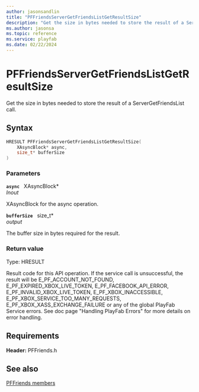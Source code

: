 ```yaml
---
author: jasonsandlin
title: "PFFriendsServerGetFriendsListGetResultSize"
description: "Get the size in bytes needed to store the result of a ServerGetFriendsList call."
ms.author: jasonsa
ms.topic: reference
ms.service: playfab
ms.date: 02/22/2024
---
```


# PFFriendsServerGetFriendsListGetResultSize  

Get the size in bytes needed to store the result of a ServerGetFriendsList call.  

## Syntax  
  
```cpp
HRESULT PFFriendsServerGetFriendsListGetResultSize(  
    XAsyncBlock* async,  
    size_t* bufferSize  
)  
```  
  
### Parameters  
  
**`async`** &nbsp; XAsyncBlock*  
*_Inout_*  
  
XAsyncBlock for the async operation.  
  
**`bufferSize`** &nbsp; size_t*  
*output*  
  
The buffer size in bytes required for the result.  
  
  
### Return value
Type: HRESULT
  
Result code for this API operation. If the service call is unsuccessful, the result will be E_PF_ACCOUNT_NOT_FOUND, E_PF_EXPIRED_XBOX_LIVE_TOKEN, E_PF_FACEBOOK_API_ERROR, E_PF_INVALID_XBOX_LIVE_TOKEN, E_PF_XBOX_INACCESSIBLE, E_PF_XBOX_SERVICE_TOO_MANY_REQUESTS, E_PF_XBOX_XASS_EXCHANGE_FAILURE or any of the global PlayFab Service errors. See doc page "Handling PlayFab Errors" for more details on error handling.
  
  
## Requirements  
  
**Header:** PFFriends.h
  
## See also  
[PFFriends members](../pffriends_members.md)  

  
  
